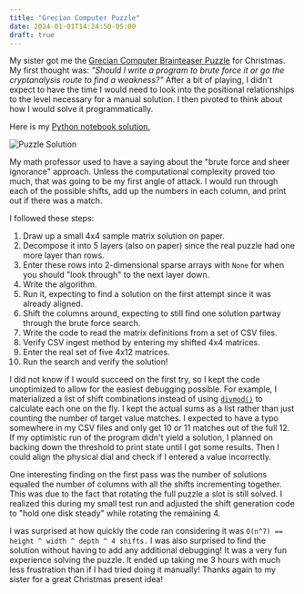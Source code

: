 ```yaml
---
title: "Grecian Computer Puzzle"
date: 2024-01-01T14:24:50-05:00
draft: true
---
```


My sister got me the [Grecian Computer Brainteaser Puzzle](https://www.amazon.com/True-Genius-Grecian-Computer/dp/B08469GT8K) for Christmas. My first thought was: _"Should I write a program to brute force it or go the cryptanalysis route to find a weakness?"_ After a bit of playing, I didn't expect to have the time I would need to look into the positional relationships to the level necessary for a manual solution. I then pivoted to think about how I would solve it programmatically.

Here is my [Python notebook solution.](https://github.com/danieladams456/blog-danieladamstech/blob/main/content/code-examples/grecian-computer-puzzle/puzzle.ipynb)

![Puzzle Solution](https://images.danieladamstech.com/2023-grecian-computer-puzzle-small.jpg)

My math professor used to have a saying about the "brute force and sheer ignorance" approach. Unless the computational complexity proved too much, that was going to be my first angle of attack. I would run through each of the possible shifts, add up the numbers in each column, and print out if there was a match.

I followed these steps:

1. Draw up a small 4x4 sample matrix solution on paper.
2. Decompose it into 5 layers (also on paper) since the real puzzle had one more layer than rows.
3. Enter these rows into 2-dimensional sparse arrays with `None` for when you should "look through" to the next layer down.
4. Write the algorithm.
5. Run it, expecting to find a solution on the first attempt since it was already aligned.
6. Shift the columns around, expecting to still find one solution partway through the brute force search.
7. Write the code to read the matrix definitions from a set of CSV files.
8. Verify CSV ingest method by entering my shifted 4x4 matrices.
9. Enter the real set of five 4x12 matrices.
10. Run the search and verify the solution!

I did not know if I would succeed on the first try, so I kept the code unoptimized to allow for the easiest debugging possible. For example, I materialized a list of shift combinations instead of using [`divmod()`](https://docs.python.org/3/library/functions.html#divmod) to calculate each one on the fly. I kept the actual sums as a list rather than just counting the number of target value matches. I expected to have a typo somewhere in my CSV files and only get 10 or 11 matches out of the full 12. If my optimistic run of the program didn't yield a solution, I planned on backing down the threshold to print state until I got some results. Then I could align the physical dial and check if I entered a value incorrectly.

One interesting finding on the first pass was the number of solutions equaled the number of columns with all the shifts incrementing together. This was due to the fact that rotating the full puzzle a slot is still solved. I realized this during my small test run and adjusted the shift generation code to "hold one disk steady" while rotating the remaining 4.

I was surprised at how quickly the code ran considering it was `O(n^7) == height ^ width ^ depth ^ 4 shifts.` I was also surprised to find the solution without having to add any additional debugging! It was a very fun experience solving the puzzle. It ended up taking me 3 hours with much less frustration than if I had tried doing it manually! Thanks again to my sister for a great Christmas present idea!
